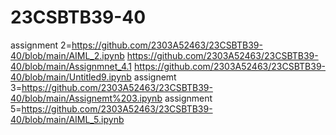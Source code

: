 # 23CSBTB39-40
assignment 2=https://github.com/2303A52463/23CSBTB39-40/blob/main/AIML_2.ipynb
https://github.com/2303A52463/23CSBTB39-40/blob/main/Assignmnet_4.1
https://github.com/2303A52463/23CSBTB39-40/blob/main/Untitled9.ipynb
assignemt 3=https://github.com/2303A52463/23CSBTB39-40/blob/main/Assignemt%203.ipynb
assignment 5=https://github.com/2303A52463/23CSBTB39-40/blob/main/AIML_5.ipynb

